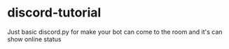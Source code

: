 # discord-tutorial
Just basic discord.py for make your bot can come to the room and it's can show online status
